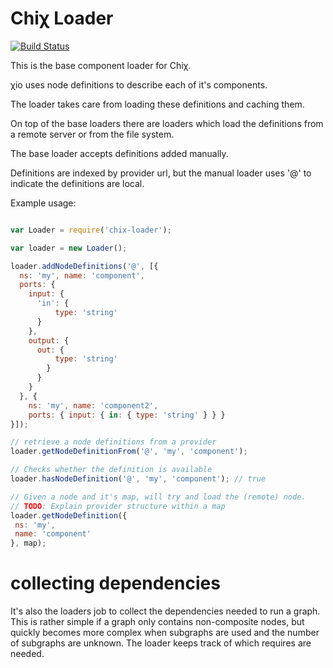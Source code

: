 Chiχ Loader
=========

[![Build Status](https://travis-ci.org/psichi/chix-loader.png)](https://travis-ci.org/psichi/chix-loader)

This is the base component loader for Chiχ.

χio uses node definitions to describe each of it's components.

The loader takes care from loading these definitions and caching them.

On top of the base loaders there are loaders which load the definitions from
a remote server or from the file system.

The base loader accepts definitions added manually.

Definitions are indexed by provider url, but the manual loader uses '@' to indicate
the definitions are local.

Example usage:
```javascript

var Loader = require('chix-loader');

var loader = new Loader();

loader.addNodeDefinitions('@', [{
  ns: 'my', name: 'component',
  ports: {
    input: {
      'in': {
          type: 'string'
      }
    },
    output: {
      out: {
          type: 'string'
        }
      }
    }
  }, {
    ns: 'my', name: 'component2',
    ports: { input: { in: { type: 'string' } } }
}]);

// retrieve a node definitions from a provider
loader.getNodeDefinitionFrom('@', 'my', 'component');

// Checks whether the definition is available
loader.hasNodeDefinition('@', 'my', 'component'); // true

// Given a node and it's map, will try and load the (remote) node.
// TODO: Explain provider structure within a map
loader.getNodeDefinition({
 ns: 'my',
 name: 'component'
}, map);

```

# collecting dependencies

It's also the loaders job to collect the dependencies needed to run a graph.
This is rather simple if a graph only contains non-composite nodes, but quickly
becomes more complex when subgraphs are used and the number of subgraphs are unknown.
The loader keeps track of which requires are needed.
